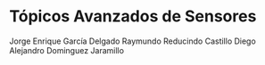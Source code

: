 # Tópicos Avanzados de Sensores
Jorge Enrique García Delgado
Raymundo Reducindo Castillo
Diego Alejandro Dominguez Jaramillo


